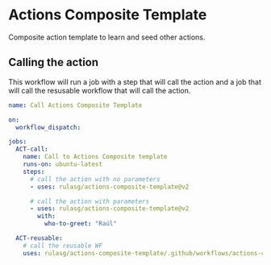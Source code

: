 # Actions Composite Template

Composite action template to learn and seed other actions.

## Calling the action

This workflow will run a job with a step that will call the action and a job that will call the resusable workflow that will call the action.

```yaml
name: Call Actions Composite Template

on: 
  workflow_dispatch:

jobs:
  ACT-call:
    name: Call to Actions Composite template
    runs-on: ubuntu-latest
    steps:
      # call the action with no parameters
      - uses: rulasg/actions-composite-template@v2

      # call the action with parameters
      - uses: rulasg/actions-composite-template@v2
        with:
          who-to-greet: "Raúl"

  ACT-reusable:
    # call the reusable WF
    uses: rulasg/actions-composite-template/.github/workflows/actions-composite-template.yaml@v2
```
